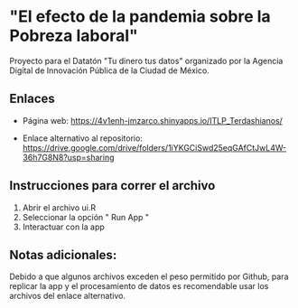 # "El efecto de la pandemia sobre la Pobreza laboral"

Proyecto para el Datatón "Tu dinero tus datos" organizado por la Agencia Digital de Innovación Pública de la Ciudad de México.

## Enlaces

- Página web: https://4v1enh-jmzarco.shinyapps.io/ITLP_Terdashianos/

- Enlace alternativo al repositorio: https://drive.google.com/drive/folders/1iYKGCiSwd25eqGAfCtJwL4W-36h7G8N8?usp=sharing

## Instrucciones para correr el archivo

1. Abrir el archivo ui.R
2. Seleccionar la opción " Run App "
3. Interactuar con la app

## Notas adicionales:

Debido a que algunos archivos exceden el peso permitido por Github, para replicar la app y el procesamiento de datos es recomendable usar los archivos del enlace alternativo.

